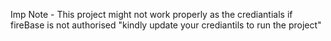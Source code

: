 Imp Note - This project might not work properly as the crediantials if fireBase is not authorised
"kindly update your crediantils to run the project"
